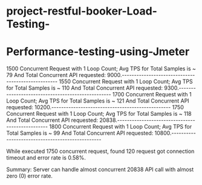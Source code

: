 # project-restful-booker-Load-Testing-
Performance-testing-using-Jmeter
==========================================================================================================================================================================
1500 Concurrent Request with 1 Loop Count; Avg TPS for Total Samples is ~ 79 And Total Concurrent API requested: 9000.---------------------------------------------------
1550 Concurrent Request with 1 Loop Count; Avg TPS for Total Samples is ~ 110 And Total Concurrent API requested: 9300.--------------------------------------------------
1700 Concurrent Request with 1 Loop Count; Avg TPS for Total Samples is ~ 121 And Total Concurrent API requested: 10200.-------------------------------------------------
1750 Concurrent Request with 1 Loop Count; Avg TPS for Total Samples is ~ 118 And Total Concurrent API requested: 20838.-------------------------------------------------
1800 Concurrent Request with 1 Loop Count; Avg TPS for Total Samples is ~ 99 And Total Concurrent API requested: 	10800.-------------------------------------------------

While executed 1750 concurrent request, found 120 request got connection timeout and error rate is 0.58%.

Summary: Server can handle almost concurrent 20838 API call with almost zero (0) error rate.
